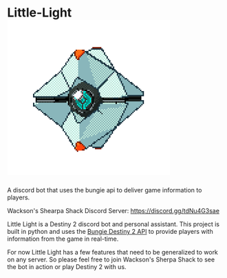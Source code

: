# Little-Light ![alt text](images/little_light_1.gif)
 A discord bot that uses the bungie api to deliver game information to players.

Wackson's Shearpa Shack Discord Server: https://discord.gg/tdNu4G3sae

Little Light is a Destiny 2 discord bot and personal assistant. This project is built in python and uses the [Bungie Destiny 2 API](https://bungie-net.github.io) to provide players with information from the game in real-time.

For now Little Light has a few features that need to be generalized to work on any server. So please feel free to join Wackson's Sherpa Shack to see the bot in action or play Destiny 2 with us.
